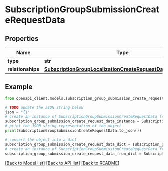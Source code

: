 # SubscriptionGroupSubmissionCreateRequestData


## Properties

Name | Type | Description | Notes
------------ | ------------- | ------------- | -------------
**type** | **str** |  | 
**relationships** | [**SubscriptionGroupLocalizationCreateRequestDataRelationships**](SubscriptionGroupLocalizationCreateRequestDataRelationships.md) |  | 

## Example

```python
from openapi_client.models.subscription_group_submission_create_request_data import SubscriptionGroupSubmissionCreateRequestData

# TODO update the JSON string below
json = "{}"
# create an instance of SubscriptionGroupSubmissionCreateRequestData from a JSON string
subscription_group_submission_create_request_data_instance = SubscriptionGroupSubmissionCreateRequestData.from_json(json)
# print the JSON string representation of the object
print(SubscriptionGroupSubmissionCreateRequestData.to_json())

# convert the object into a dict
subscription_group_submission_create_request_data_dict = subscription_group_submission_create_request_data_instance.to_dict()
# create an instance of SubscriptionGroupSubmissionCreateRequestData from a dict
subscription_group_submission_create_request_data_from_dict = SubscriptionGroupSubmissionCreateRequestData.from_dict(subscription_group_submission_create_request_data_dict)
```
[[Back to Model list]](../README.md#documentation-for-models) [[Back to API list]](../README.md#documentation-for-api-endpoints) [[Back to README]](../README.md)


